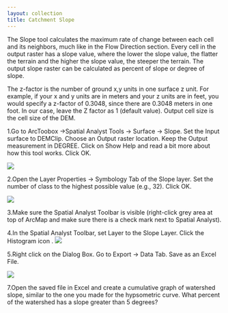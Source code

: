 ```yaml
---
layout: collection
title: Catchment Slope
---
```


The Slope tool calculates the maximum rate of change between each cell and its neighbors, much like in the Flow Direction section. Every cell in the output raster has a slope value, where the lower the slope value, the flatter the terrain and the higher the slope value, the steeper the terrain. The output slope raster can be calculated as percent of slope or degree of slope. 

The z-factor is the number of ground x,y units in one surface z unit. For example, if your x and y units are in meters and your z units are in feet, you would specify a z-factor of 0.3048, since there are 0.3048 meters in one foot. In our case, leave the Z factor as 1 (default value). Output cell size is the cell size of the DEM. 

1.Go to ArcToobox &#8594;Spatial Analyst Tools &#8594; Surface &#8594;	Slope. Set the Input surface to DEMClip. Choose an Output raster location. Keep the Output measurement in DEGREE. Click on Show Help and read a bit more about how this tool works. Click OK.

<a href="{{ site.url }}/pictures/Slope1.png"><img src="{{ site.url }}/pictures/Slope1.png"></a>

2.Open the Layer Properties &#8594; Symbology Tab of the Slope layer. Set the number of class to the highest possible value (e.g., 32). Click OK. 

<a href="{{ site.url }}/pictures/Slope2.png"><img src="{{ site.url }}/pictures/Slope2.png"></a>

3.Make sure the Spatial Analyst Toolbar is visible (right-click grey area at top of ArcMap and make sure there is a check mark next to Spatial Analyst).

4.In the Spatial Analyst Toolbar, set Layer to the Slope Layer. Click the Histogram  icon . <a href="{{ site.url }}/pictures/Slope3.png"><img src="{{ site.url }}/pictures/Slope3.png"></a>


5.Right click on the Dialog Box. Go to Export &#8594; Data Tab. Save as an Excel File. 

<a href="{{ site.url }}/pictures/Slope4.png"><img src="{{ site.url }}/pictures/Slope4.png"></a>


7.Open the saved file in Excel and create a cumulative graph of watershed slope, similar to the one you made for the hypsometric curve. 
What percent of the watershed has a slope greater than 5 degrees? 

